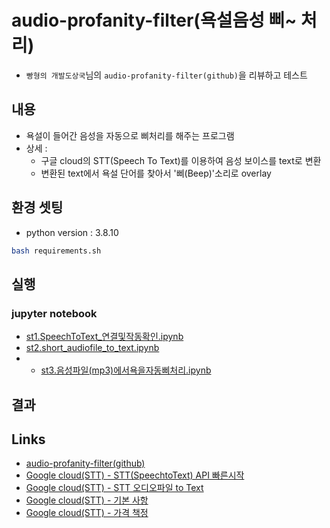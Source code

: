 # audio-profanity-filter(욕설음성 삐~ 처리)
* `빵형의 개발도상국`님의 `audio-profanity-filter(github)`을 리뷰하고 테스트 

## 내용
* 욕설이 들어간 음성을 자동으로 삐처리를 해주는 프로그램
* 상세 : 
  * 구글 cloud의 STT(Speech To Text)를 이용하여 음성 보이스를 text로 변환
  * 변환된 text에서 욕설 단어를 찾아서 '삐(Beep)'소리로 overlay

## 환경 셋팅
 * python version : 3.8.10
```bash
bash requirements.sh
```

## 실행
### jupyter notebook
* [st1.SpeechToText_연결및작동확인.ipynb](https://github.com/duc-ke/kaggle-playground-group/blob/main/6.audio-profanity-filter/st1.SpeechToText_%EC%97%B0%EA%B2%B0%EB%B0%8F%EC%9E%91%EB%8F%99%ED%99%95%EC%9D%B8.ipynb)
* [st2.short_audiofile_to_text.ipynb](https://github.com/duc-ke/kaggle-playground-group/blob/main/6.audio-profanity-filter/st2.%08short_audiofile_to_text.ipynb)
* * [st3.음성파일(mp3)에서욕을자동삐처리.ipynb](https://github.com/duc-ke/kaggle-playground-group/blob/main/6.audio-profanity-filter/st3.%EC%9D%8C%EC%84%B1%ED%8C%8C%EC%9D%BC(mp3)%EC%97%90%EC%84%9C%EC%9A%95%EC%9D%84%EC%9E%90%EB%8F%99%EC%82%90%EC%B2%98%EB%A6%AC.ipynb)

## 결과


## Links
* [audio-profanity-filter(github)](https://github.com/kairess/audio-profanity-filter)
* [Google cloud(STT) - STT(SpeechtoText) API 빠른시작](https://cloud.google.com/speech-to-text/docs/quickstart-client-libraries)
* [Google cloud(STT) - STT 오디오파일 to Text](https://cloud.google.com/speech-to-text/docs/sync-recognize)
* [Google cloud(STT) - 기본 사항](https://cloud.google.com/speech-to-text/docs/basics#select-model)
* [Google cloud(STT) - 가격 책정](https://cloud.google.com/speech-to-text/pricing)




